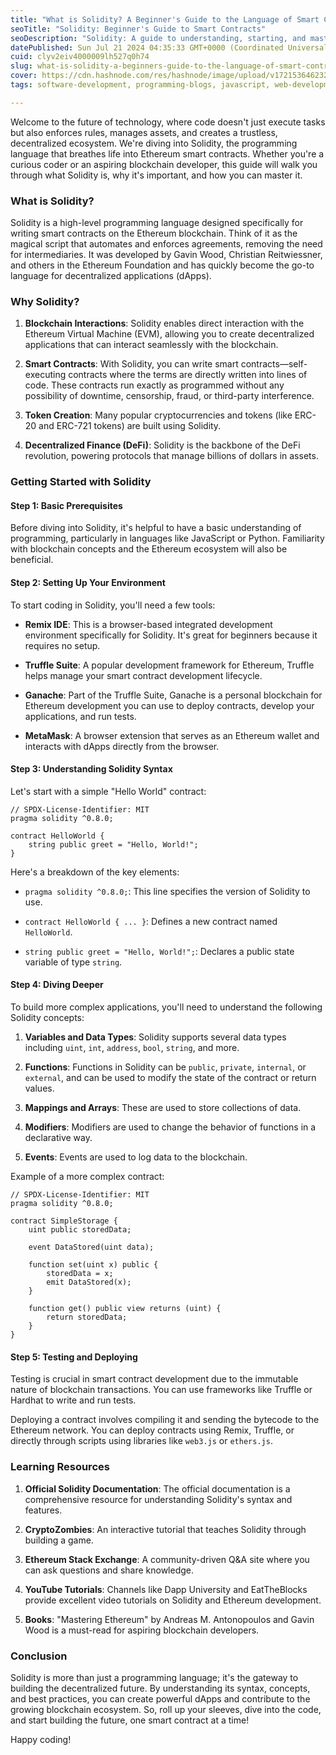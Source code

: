 ```yaml
---
title: "What is Solidity? A Beginner's Guide to the Language of Smart Contracts"
seoTitle: "Solidity: Beginner's Guide to Smart Contracts"
seoDescription: "Solidity: A guide to understanding, starting, and mastering the language behind Ethereum smart contracts and decentralized applications"
datePublished: Sun Jul 21 2024 04:35:33 GMT+0000 (Coordinated Universal Time)
cuid: clyv2eiv4000009lh527q0h74
slug: what-is-solidity-a-beginners-guide-to-the-language-of-smart-contracts
cover: https://cdn.hashnode.com/res/hashnode/image/upload/v1721536462325/a43cbbd8-067b-4b49-ace8-1a988e9f5101.jpeg
tags: software-development, programming-blogs, javascript, web-development, backend, blockchain, software-engineering, frontend-development, crypto, cryptocurrency, solidity, web3, blockchain-technology, decentralization, programming-tips

---
```


Welcome to the future of technology, where code doesn't just execute tasks but also enforces rules, manages assets, and creates a trustless, decentralized ecosystem. We're diving into Solidity, the programming language that breathes life into Ethereum smart contracts. Whether you're a curious coder or an aspiring blockchain developer, this guide will walk you through what Solidity is, why it's important, and how you can master it.

### What is Solidity?

Solidity is a high-level programming language designed specifically for writing smart contracts on the Ethereum blockchain. Think of it as the magical script that automates and enforces agreements, removing the need for intermediaries. It was developed by Gavin Wood, Christian Reitwiessner, and others in the Ethereum Foundation and has quickly become the go-to language for decentralized applications (dApps).

### Why Solidity?

1. **Blockchain Interactions**: Solidity enables direct interaction with the Ethereum Virtual Machine (EVM), allowing you to create decentralized applications that can interact seamlessly with the blockchain.
    
2. **Smart Contracts**: With Solidity, you can write smart contracts—self-executing contracts where the terms are directly written into lines of code. These contracts run exactly as programmed without any possibility of downtime, censorship, fraud, or third-party interference.
    
3. **Token Creation**: Many popular cryptocurrencies and tokens (like ERC-20 and ERC-721 tokens) are built using Solidity.
    
4. **Decentralized Finance (DeFi)**: Solidity is the backbone of the DeFi revolution, powering protocols that manage billions of dollars in assets.
    

### Getting Started with Solidity

#### Step 1: Basic Prerequisites

Before diving into Solidity, it's helpful to have a basic understanding of programming, particularly in languages like JavaScript or Python. Familiarity with blockchain concepts and the Ethereum ecosystem will also be beneficial.

#### Step 2: Setting Up Your Environment

To start coding in Solidity, you'll need a few tools:

* **Remix IDE**: This is a browser-based integrated development environment specifically for Solidity. It's great for beginners because it requires no setup.
    
* **Truffle Suite**: A popular development framework for Ethereum, Truffle helps manage your smart contract development lifecycle.
    
* **Ganache**: Part of the Truffle Suite, Ganache is a personal blockchain for Ethereum development you can use to deploy contracts, develop your applications, and run tests.
    
* **MetaMask**: A browser extension that serves as an Ethereum wallet and interacts with dApps directly from the browser.
    

#### Step 3: Understanding Solidity Syntax

Let's start with a simple "Hello World" contract:

```solidity
// SPDX-License-Identifier: MIT
pragma solidity ^0.8.0;

contract HelloWorld {
    string public greet = "Hello, World!";
}
```

Here's a breakdown of the key elements:

* `pragma solidity ^0.8.0;`: This line specifies the version of Solidity to use.
    
* `contract HelloWorld { ... }`: Defines a new contract named `HelloWorld`.
    
* `string public greet = "Hello, World!";`: Declares a public state variable of type `string`.
    

#### Step 4: Diving Deeper

To build more complex applications, you'll need to understand the following Solidity concepts:

1. **Variables and Data Types**: Solidity supports several data types including `uint`, `int`, `address`, `bool`, `string`, and more.
    
2. **Functions**: Functions in Solidity can be `public`, `private`, `internal`, or `external`, and can be used to modify the state of the contract or return values.
    
3. **Mappings and Arrays**: These are used to store collections of data.
    
4. **Modifiers**: Modifiers are used to change the behavior of functions in a declarative way.
    
5. **Events**: Events are used to log data to the blockchain.
    

Example of a more complex contract:

```solidity
// SPDX-License-Identifier: MIT
pragma solidity ^0.8.0;

contract SimpleStorage {
    uint public storedData;

    event DataStored(uint data);

    function set(uint x) public {
        storedData = x;
        emit DataStored(x);
    }

    function get() public view returns (uint) {
        return storedData;
    }
}
```

#### Step 5: Testing and Deploying

Testing is crucial in smart contract development due to the immutable nature of blockchain transactions. You can use frameworks like Truffle or Hardhat to write and run tests.

Deploying a contract involves compiling it and sending the bytecode to the Ethereum network. You can deploy contracts using Remix, Truffle, or directly through scripts using libraries like `web3.js` or `ethers.js`.

### Learning Resources

1. **Official Solidity Documentation**: The official documentation is a comprehensive resource for understanding Solidity's syntax and features.
    
2. **CryptoZombies**: An interactive tutorial that teaches Solidity through building a game.
    
3. **Ethereum Stack Exchange**: A community-driven Q&A site where you can ask questions and share knowledge.
    
4. **YouTube Tutorials**: Channels like Dapp University and EatTheBlocks provide excellent video tutorials on Solidity and Ethereum development.
    
5. **Books**: "Mastering Ethereum" by Andreas M. Antonopoulos and Gavin Wood is a must-read for aspiring blockchain developers.
    

### Conclusion

Solidity is more than just a programming language; it's the gateway to building the decentralized future. By understanding its syntax, concepts, and best practices, you can create powerful dApps and contribute to the growing blockchain ecosystem. So, roll up your sleeves, dive into the code, and start building the future, one smart contract at a time!

Happy coding!
